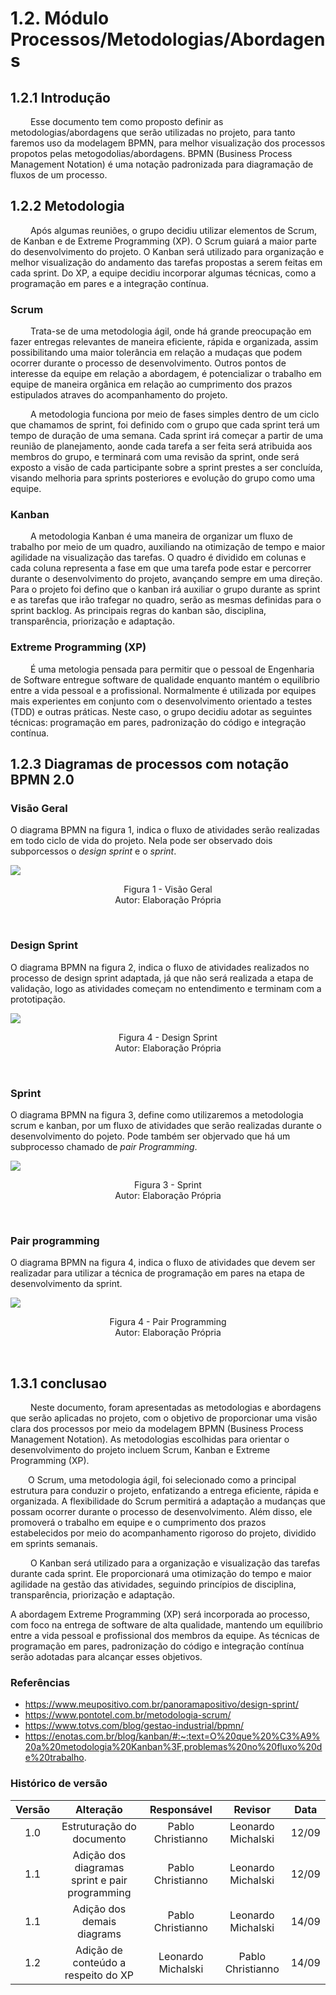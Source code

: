 # 1.2. Módulo Processos/Metodologias/Abordagens

## 1.2.1 Introdução

&emsp;&emsp; Esse documento tem como proposto definir as metodologias/abordagens que serão utilizadas no projeto, para tanto faremos uso da modelagem BPMN, para melhor visualização dos processos propotos pelas metogodolias/abordagens. BPMN (Business Process Management Notation) é uma notação padronizada para diagramação de fluxos de um processo.

## 1.2.2 Metodologia

&emsp;&emsp; Após algumas reuniões, o grupo decidiu utilizar elementos de Scrum, de Kanban e de Extreme Programming (XP). O Scrum guiará a maior parte do desenvolvimento do projeto. O Kanban será utilizado para organização e melhor visualização do andamento das tarefas propostas a serem feitas em cada sprint. Do XP, a equipe decidiu incorporar algumas técnicas, como a programação em pares e a integração contínua.

### Scrum

&emsp;&emsp; Trata-se de uma metodologia ágil, onde há grande preocupação em fazer entregas relevantes de maneira eficiente, rápida e organizada, assim possibilitando uma maior tolerância em relação a mudaças que podem ocorrer durante o processo de desenvolvimento. Outros pontos de interesse da equipe em relação a abordagem, é potencializar o trabalho em equipe de maneira orgânica em relação ao cumprimento dos prazos estipulados atraves do acompanhamento do projeto.

&emsp;&emsp; A metodologia funciona por meio de fases simples dentro de um ciclo que chamamos de sprint, foi definido com o grupo que cada sprint terá um tempo de duração de uma semana. Cada sprint irá começar a partir de uma reunião de planejamento, aonde cada tarefa a ser feita será atribuida aos membros do grupo, e terminará com uma revisão da sprint, onde será exposto a visão de cada participante sobre a sprint prestes a ser concluída, visando melhoria para sprints posteriores e evolução do grupo como uma equipe.

### Kanban

&emsp;&emsp; A metodologia Kanban é uma maneira de organizar um fluxo de trabalho por meio de um quadro, auxiliando na otimização de tempo e maior agilidade na visualização das tarefas. O quadro é dividido em colunas e cada coluna representa a fase em que uma tarefa pode estar e percorrer durante o desenvolvimento do projeto, avançando sempre em uma direção. Para o projeto foi defino que o kanban irá auxiliar o grupo durante as sprint e as tarefas que irão trafegar no quadro, serão as mesmas definidas para o sprint backlog. As principais regras do kanban são, disciplina, transparência, priorização e adaptação.

### Extreme Programming (XP)

&emsp;&emsp; É uma metologia pensada para permitir que o pessoal de Engenharia de Software entregue software de qualidade enquanto mantém o equilíbrio entre a vida pessoal e a profissional. Normalmente é utilizada por equipes mais experientes em conjunto com o desenvolvimento orientado a testes (TDD) e outras práticas. Neste caso, o grupo decidiu adotar as seguintes técnicas: programação em pares, padronização do código e integração contínua.

## 1.2.3 Diagramas de processos com notação BPMN 2.0

### Visão Geral

O diagrama BPMN na figura 1, indica o fluxo de atividades serão realizadas em todo ciclo de vida do projeto. Nela pode ser observado dois subporcessos o _design sprint_ e o _sprint_.

<img align="center" src="./img/visaoGeral-bpmn.jpeg">
<p align="center">
Figura 1 - Visão Geral<br>Autor: Elaboração Própria
</p> <br>

### Design Sprint

O diagrama BPMN na figura 2, indica o fluxo de atividades realizados no processo de design sprint adaptada, já que não será realizada a etapa de validação, logo as atividades começam no entendimento e terminam com a prototipação.

<img align="center" src="./img/designSprint-bpmn.jpeg">
<p align="center">
Figura 4 - Design Sprint<br>Autor: Elaboração Própria
</p> <br>

### Sprint

O diagrama BPMN na figura 3, define como utilizaremos a metodologia scrum e kanban, por um fluxo de atividades que serão realizadas durante o desenvolvimento do pojeto. Pode também ser objervado que há um subprocesso chamado de _pair Programming_.

<img align="center" src="./img/sprint-bpmn.jpeg">
<p align="center">
Figura 3 - Sprint<br>Autor: Elaboração Própria
</p> <br>

### Pair programming

O diagrama BPMN na figura 4, indica o fluxo de atividades que devem ser realizadar para utilizar a técnica de programação em pares na etapa de desenvolvimento da sprint.

<img align="center" src="./img/pairProgram-bpmn.jpeg">
<p align="center">
Figura 4 - Pair Programming<br>Autor: Elaboração Própria
</p> <br>


## 1.3.1 conclusao

&emsp;&emsp; Neste documento, foram apresentadas as metodologias e abordagens que serão aplicadas no projeto, com o objetivo de proporcionar uma visão clara dos processos por meio da modelagem BPMN (Business Process Management Notation). As metodologias escolhidas para orientar o desenvolvimento do projeto incluem Scrum, Kanban e Extreme Programming (XP).

 &emsp;&emsp;O Scrum, uma metodologia ágil, foi selecionado como a principal estrutura para conduzir o projeto, enfatizando a entrega eficiente, rápida e organizada. A flexibilidade do Scrum permitirá a adaptação a mudanças que possam ocorrer durante o processo de desenvolvimento. Além disso, ele promoverá o trabalho em equipe e o cumprimento dos prazos estabelecidos por meio do acompanhamento rigoroso do projeto, dividido em sprints semanais.

&emsp;&emsp; O Kanban será utilizado para a organização e visualização das tarefas durante cada sprint. Ele proporcionará uma otimização do tempo e maior agilidade na gestão das atividades, seguindo princípios de disciplina, transparência, priorização e adaptação.

A abordagem Extreme Programming (XP) será incorporada ao processo, com foco na entrega de software de alta qualidade, mantendo um equilíbrio entre a vida pessoal e profissional dos membros da equipe. As técnicas de programação em pares, padronização do código e integração contínua serão adotadas para alcançar esses objetivos.

### Referências

- https://www.meupositivo.com.br/panoramapositivo/design-sprint/
- https://www.pontotel.com.br/metodologia-scrum/
- https://www.totvs.com/blog/gestao-industrial/bpmn/
- https://enotas.com.br/blog/kanban/#:~:text=O%20que%20%C3%A9%20a%20metodologia%20Kanban%3F,problemas%20no%20fluxo%20de%20trabalho.

### Histórico de versão

| Versão |                      Alteração                      |    Responsável     |      Revisor       | Data  |
| :----: | :-------------------------------------------------: | :----------------: | :----------------: | :---: |
|  1.0   |  Estruturação do documento                          | Pablo Christianno  | Leonardo Michalski | 12/09 |
|  1.1   |  Adição dos diagramas sprint e pair programming     | Pablo Christianno  | Leonardo Michalski | 12/09 |
|  1.1   |  Adição dos demais diagrams                         | Pablo Christianno  | Leonardo Michalski | 14/09 |
|  1.2   |  Adição de conteúdo a respeito do XP                | Leonardo Michalski  | Pablo Christianno | 14/09 |
